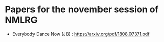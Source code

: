 # Papers for the november session of NMLRG
- Everybody Dance Now (JB) : https://arxiv.org/pdf/1808.07371.pdf
